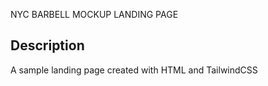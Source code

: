NYC BARBELL MOCKUP LANDING PAGE

## Description

A sample landing page created with HTML and TailwindCSS
